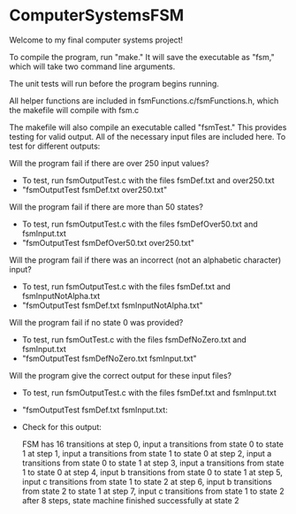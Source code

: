 # ComputerSystemsFSM


Welcome to my final computer systems project! 

To compile the program, run "make." It will save the executable as "fsm," which will take two command line arguments.

The unit  tests will run before the program begins running. 

All helper functions are included in fsmFunctions.c/fsmFunctions.h, which the makefile will compile with fsm.c

The makefile will also compile an executable called "fsmTest." This provides testing for valid output. 
All of the necessary input files are included here. To test for different outputs:

Will the program fail if there are over 250 input values?
- To test, run fsmOutputTest.c with the files fsmDef.txt and over250.txt
- "fsmOutputTest fsmDef.txt over250.txt"
 
Will the program fail if there are more than 50 states?
- To test, run fsmOutputTest.c with the files fsmDefOver50.txt and fsmInput.txt
- "fsmOutputTest fsmDefOver50.txt over250.txt"

Will the program fail if there was an incorrect (not an alphabetic character) input?
- To test, run fsmOutputTest.c with the files fsmDef.txt and fsmInputNotAlpha.txt
- "fsmOutputTest fsmDef.txt fsmInputNotAlpha.txt"

Will the program fail if no state 0 was provided?
- To test, run fsmOutTest.c with the files fsmDefNoZero.txt and fsmInput.txt
- "fsmOutputTest fsmDefNoZero.txt fsmInput.txt"

Will the program give the correct output for these input files?
- To test, run fsmOutputTest.c with the files fsmDef.txt and fsmInput.txt
- "fsmOutputTest fsmDef.txt fsmInput.txt:
- Check for this output:

    FSM has 16 transitions
     at step 0, input a transitions from state 0 to state 1
     at step 1, input a transitions from state 1 to state 0
     at step 2, input a transitions from state 0 to state 1
     at step 3, input a transitions from state 1 to state 0
     at step 4, input b transitions from state 0 to state 1
     at step 5, input c transitions from state 1 to state 2
     at step 6, input b transitions from state 2 to state 1
     at step 7, input c transitions from state 1 to state 2
    after 8 steps, state machine finished successfully at state 2

